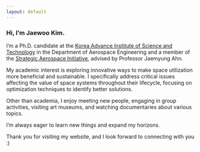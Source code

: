 ```yaml
---
layout: default
---
```


### Hi, I’m Jaewoo Kim.

I’m a Ph.D. candidate at the [Korea Advance Institute of Science and Technology](https://kaist.ac.kr/en/) in the Department of Aerospace Engineering and a member of the [Strategic Aerospace Initiative](http://sai.kaist.ac.kr), advised by Professor Jaemyung Ahn. 

My academic interest is exploring innovative ways to make space utilization more beneficial and sustainable. I specifically address critical issues affecting the value of space systems throughout their lifecycle, focusing on optimization techniques to identify better solutions.

Other than academia, I enjoy meeting new people, engaging in group activities, visiting art museums, and watching documentaries about various topics.

I’m always eager to learn new things and expand my horizons.

Thank you for visiting my website, and I look forward to connecting with you :)